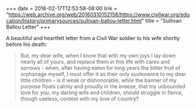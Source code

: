+++
date = 2016-02-17T12:53:58-08:00
link = "https://web.archive.org/web/20160310152158/https://www.civilwar.org/education/history/primarysources/sullivan-ballou-letter.html"
title = "Sullivan Ballou Letter"
+++

A beautiful and heartfelt letter from a Civil War soldier to his wife shortly before his death:

>But, my dear wife, when I know that with my own joys I lay down nearly all of yours, and replace them in this life with cares and sorrows - when, after having eaten for long years the bitter fruit of orphanage myself, I must offer it as their only sustenance to my dear little children - is it weak or dishonorable, while the banner of my purpose floats calmly and proudly in the breeze, that my unbounded love for you, my darling wife and children, should struggle in fierce, though useless, contest with my love of country?
